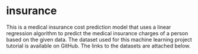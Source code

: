 # insurance
This is a medical insurance cost prediction model that uses a linear regression algorithm to predict the medical insurance charges of a person based on the given data. The dataset used for this machine learning project tutorial is available on  GitHub. The links to the datasets are attached below. 
